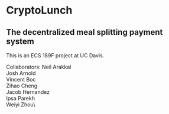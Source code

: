 # CryptoLunch
## The decentralized meal splitting payment system

This is an ECS 189F project at UC Davis. 

Collaborators:
Neil Arakkal\
Josh Arnold\
Vincent Boc\
Zihao Cheng\
Jacob Hernandez\
Ipsa Parekh\
Weiyi Zhou\